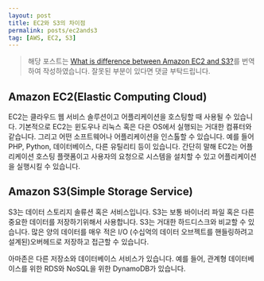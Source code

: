 ```yaml
---
layout: post
title: EC2와 S3의 차이점
permalink: posts/ec2ands3
tag: [AWS, EC2, S3]
---
```


> 해당 포스트는 [What is difference between Amazon EC2 and S3?](https://www.quora.com/What-is-difference-between-Amazon-EC2-and-S3)를 번역하여 작성하였습니다. 잘못된 부분이 있다면 댓글 부탁드립니다.

## Amazon EC2(Elastic Computing Cloud)

EC2는 클라우드 웹 서비스 솔루션이고 어플리케이션을 호스팅할 때 사용될 수 있습니다. 기본적으로 EC2는 윈도우나 리눅스 혹은 다은 OS에서 실행되는 거대한 컴퓨터와 같습니다. 그리고 어떤 소프트웨어나 어플리케이션을 인스톨할 수 있습니다. 예를 들어 PHP, Python, 데이터베이스, 다른 유틸리티 등이 있습니다. 간단히 말해 EC2는 어플리케이션 호스팅 플랫폼이고 사용자의 요청으로 시스템을 설치할 수 있고 어플리케이션을 실행시킬 수 있습니다.

## Amazon S3(Simple Storage Service)

S3는 데이터 스토리지 솔류션 혹은 서비스입니다. S3는 보통 바이너리 파일 혹은 다른 중요한 데이터를 저장하기위해서 사용합니다. S3는 거대한 하드디스크와 비교할 수 있습니다. 많은 양의 데이터를 매우 적은 I/O (수십억의 데이터 오브젝트를 핸들링하려고 설계된)오버헤드로 저장하고 접근할 수 있습니다.

아마존은 다른 저장소와 데이터베이스 서비스가 있습니다. 예를 들어, 관계형 데이터베이스를 위한 RDS와 NoSQL을 위한 DynamoDB가 있습니다.
